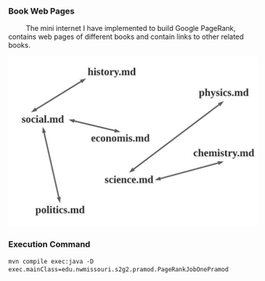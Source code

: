 ### Book Web Pages

&nbsp;&nbsp;&nbsp;&nbsp;&nbsp;&nbsp;&nbsp;&nbsp;&nbsp;The mini internet I have implemented to build Google PageRank, contains web pages of different books and contain links to 
other related books.

![Books Graph](../images/pramodBooksGraph.jpeg)

### Execution Command
```
mvn compile exec:java -D exec.mainClass=edu.nwmissouri.s2g2.pramod.PageRankJobOnePramod
```
